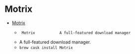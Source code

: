 # Motrix
- [Motrix](https://motrix.app/)
  -      Motrix           A full-featured download manager      
  - A full-featured download manager.
  - `brew cask install Motrix`
